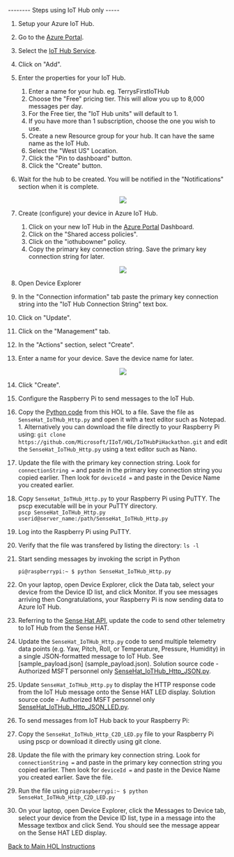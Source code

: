 
-------- Steps using IoT Hub only -----
1. Setup your Azure IoT Hub.  
  1. Go to the [Azure Portal](https://portal.azure.com).
  1. Select the [IoT Hub Service](https://ms.portal.azure.com/#blade/HubsExtension/Resources/resourceType/Microsoft.Devices%2FIotHubs). 
  1. Click on "Add".
  1. Enter the properties for your IoT Hub.
      1. Enter a name for your hub.  eg. TerrysFirstIoTHub
      1. Choose the "Free" pricing tier.  This will allow you up to 8,000 messages per day.
      1. For the Free tier, the "IoT Hub units" will default to 1.
      1. If you have more than 1 subscription, choose the one you wish to use.
      1. Create a new Resource group for your hub.  It can have the same name as the IoT Hub.
      1. Select the "West US" Location.
      1. Click the "Pin to dashboard" button.
      1. Click the "Create" button.
1. Wait for the hub to be created.  You will be notified in the "Notifications" section when it is complete.  
      
      <p align="center">
        <img src="/HOL/IOTHubPiHackathon/images/Notifications.JPG" /> 
      </p>
      
1. Create (configure) your device in Azure IoT Hub.
    1. Click on your new IoT Hub in the [Azure Portal](https://portal.azure.com) Dashboard.
    1. Click on the "Shared access policies".
    1. Click on the "iothubowner" policy.
    1. Copy the primary key connection string. Save the primary key connection string for later.
      
      <p align="center">
        <img src="/HOL/IOTHubPiHackathon/images/IoTHubConnectionString.jpg" /> 
      </p>
      
1. Open Device Explorer
  1. In the "Connection information" tab paste the primary key connection string into the "IoT Hub Connection String" text box.
  1. Click on "Update".
  1. Click on the "Management" tab.
  1. In the "Actions" section, select "Create".
  1. Enter a name for your device. Save the device name for later.
      
      <p align="center">
        <img src="/HOL/IOTHubPiHackathon/images/DeviceExplorer.JPG" /> 
      </p>
      
  1. Click "Create".
  
1. Configure the Raspberry Pi to send messages to the IoT Hub.
  1. Copy the [Python code](https://github.com/Microsoft/IIoT/blob/master/HOL/IOTHubPiHackathon/SenseHat_IoTHub_Http.py) from this HOL to a file. Save the file as ```SenseHat_IoTHub_Http.py``` and open it with a text editor such as Notepad.
    1. Alternatively you can download the file directly to your Raspberry Pi using: ```git clone https://github.com/Microsoft/IIoT/HOL/IoTHubPiHackathon.git``` and edit the ```SenseHat_IoTHub_Http.py``` using a text editor such as Nano.
  1. Update the file with the primary key connection string. Look for ```connectionString =``` and paste in the primary key connection string you copied earlier. Then look for ```deviceId =``` and paste in the Device Name you created earlier.
  1. Copy ```SenseHat_IoTHub_Http.py``` to your Raspberry Pi using PuTTY.  The pscp executable will be in your PuTTY directory.<br/>
`pscp SenseHat_IoTHub_Http.py userid@server_name:/path/SenseHat_IoTHub_Http.py`
  1. Log into the Raspberry Pi using PuTTY.
  1. Verify that the file was transfered by listing the directory: `ls -l`
  1. Start sending messages by invoking the script in Python
      ```
      pi@raspberrypi:~ $ python SenseHat_IoTHub_Http.py
      ```
  1. On your laptop, open Device Explorer, click the Data tab, select your device from the Device ID list, and click Monitor. If you see messages arriving then Congratulations, your Raspberry Pi is now sending data to Azure IoT Hub. 
1. Referring to the [Sense Hat API](https://pythonhosted.org/sense-hat/api/), update the code to send other telemetry to IoT Hub from the Sense HAT. 
  1. Update the ```SenseHat_IoTHub_Http.py``` code to send multiple telemetry data points (e.g. Yaw, Pitch, Roll, or Temperature, Pressure, Humidity) in a single JSON-formatted message to IoT Hub. See [sample_payload.json] (sample_payload.json). Solution source code - Authorized MSFT personnel only [SenseHat_IoTHub_Http_JSON.py](https://kevinhilscher.visualstudio.com/_git/IoT%20Hackathon?path=%2FSenseHat_IoTHub_Http_JSON.py&version=GBmaster&_a=contents).
  1. Update ```SenseHat_IoTHub_Http.py``` to display the HTTP response code from the IoT Hub message onto the Sense HAT LED display. Solution source code - Authorized MSFT personnel only [SenseHat_IoTHub_Http_JSON_LED.py](https://kevinhilscher.visualstudio.com/_git/IoT%20Hackathon?path=%2FSenseHat_IoTHub_Http_JSON%20_LED.py&version=GBmaster&_a=contents).
1. To send messages from IoT Hub back to your Raspberry Pi:
  1. Copy the ```SenseHat_IoTHub_Http_C2D_LED.py``` file to your Raspberry Pi using pscp or download it directly using git clone.
  1. Update the file with the primary key connection string. Look for ```connectionString =``` and paste in the primary key connection string you copied earlier. Then look for ```deviceId =``` and paste in the Device Name you created earlier. Save the file.
  1. Run the file using ```pi@raspberrypi:~ $ python SenseHat_IoTHub_Http_C2D_LED.py```
  1. On your laptop, open Device Explorer, click the Messages to Device tab, select your device from the Device ID list, type in a message into the Message textbox and click Send. You should see the message appear on the Sense HAT LED display.


[Back to Main HOL Instructions](/HOL/IOTHubPiHackathon/README.md)
